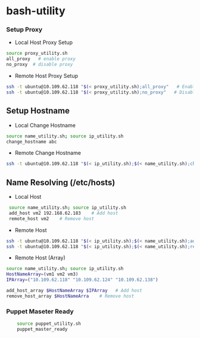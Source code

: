 # bash-utility

### Setup Proxy
* Local Host Proxy Setup
``` bash
source proxy_utility.sh
all_proxy   # enable proxy
no_proxy  # disable proxy
```
* Remote Host Proxy Setup
``` bash    
ssh -t ubuntu@10.109.62.118 "$(< proxy_utility.sh);all_proxy"   # Enable proxy to the remothe host
ssh -t ubuntu@10.109.62.118 "$(< proxy_utility.sh);no_proxy"   # Disable proxy to the remothe host
```
## Setup Hostname
* Local Change Hostname
``` bash   
source name_utility.sh; source ip_utility.sh
change_hostname abc
```
* Remote Change Hostname
``` bash    
ssh -t ubuntu@10.109.62.118 "$(< ip_utility.sh);$(< name_utility.sh);change_hostname abc"
``` 

## Name Resolving (/etc/hosts)
* Local Host
``` bash
 source name_utility.sh; source ip_utility.sh
 add_host vm2 192.168.62.183    # Add host
 remote_host vm2    # Remove host
```

* Remote Host
``` bash    
ssh -t ubuntu@10.109.62.118 "$(< ip_utility.sh);$(< name_utility.sh);add_host vm1 192.168.62.183"  # Add host
ssh -t ubuntu@10.109.62.118 "$(< ip_utility.sh);$(< name_utility.sh);remove_host vm1 192.168.62.183"  # Remove host
```

* Remote Host (Array)
``` bash
source name_utility.sh; source ip_utility.sh
HostNameArray=(vm1 vm2 vm3)
IPArray=("10.109.62.118" "10.109.62.124" "10.109.62.138")

add_host_array $HostNameArray $IPArray   # Add host
remove_host_array $HostNameArra    # Remove host
```

### Puppet Maseter Ready
``` bash
    source puppet_utility.sh
    puppet_master_ready
```

